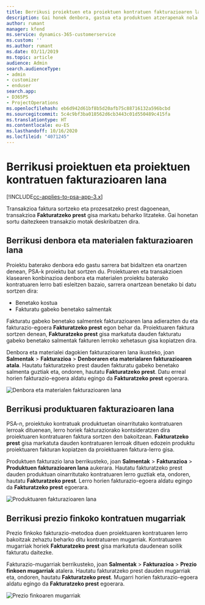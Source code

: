 ```yaml
---
title: Berrikusi proiektuen eta proiektuen kontratuen fakturazioaren lana
description: Gai honek denbora, gastua eta produktuen atzerapenak nola berrikusi eta fakturaziorako prest daudela markatzeko moduari buruzko informazioa eskaintzen du.
author: rumant
manager: kfend
ms.service: dynamics-365-customerservice
ms.custom: ''
ms.author: rumant
ms.date: 03/11/2019
ms.topic: article
audience: Admin
search.audienceType:
- admin
- customizer
- enduser
search.app:
- D365PS
- ProjectOperations
ms.openlocfilehash: eb6d942d61bf8b5d20afb75c88716132a596bcbd
ms.sourcegitcommit: 5c4c9bf3ba018562d6cb3443c01d550489c415fa
ms.translationtype: HT
ms.contentlocale: eu-ES
ms.lasthandoff: 10/16/2020
ms.locfileid: "4071245"
---
```

# <a name="review-the-invoicing-backlog-on-projects-and-project-contracts"></a>Berrikusi proiektuen eta proiektuen kontratuen fakturazioaren lana

[!INCLUDE[cc-applies-to-psa-app-3.x](../includes/cc-applies-to-psa-app-3x.md)]

Transakzioa faktura sortzeko eta prozesatzeko prest dagoenean, transakzioa **Fakturatzeko prest** gisa markatu beharko litzateke. Gai honetan sortu daitezkeen transakzio motak deskribatzen dira.

## <a name="review-the-time-and-material-billing-backlog"></a>Berrikusi denbora eta materialen fakturazioaren lana

Proiektu baterako denbora edo gastu sarrera bat bidaltzen eta onartzen denean, PSA-k proiektu bat sortzen du. Proiektuaren eta transakzioen klasearen konbinazioa denbora eta materialen proiektu baterako kontratuaren lerro bati esleitzen bazaio, sarrera onartzean benetako bi datu sortzen dira:

- Benetako kostua 
- Fakturatu gabeko benetako salmentak

Fakturatu gabeko benetako salmentek fakturazioaren lana adierazten du eta fakturazio-egoera **Fakturatzeko prest** egon behar da. Proiektuaren faktura sortzen denean, **Fakturatzeko prest** gisa markatuta dauden fakturatu gabeko benetako salmentak fakturen lerroko xehetasun gisa kopiatzen dira.

Denbora eta materialei dagokien fakturazioaren lana ikusteko, joan **Salmentak** \> **Fakturazioa** \> **Denboraren eta materialaren fakturazioaren atala**. Hautatu fakturatzeko prest dauden fakturatu gabeko benetako salmenta guztiak eta, ondoren, hautatu **Fakturatzeko prest**. Datu erreal horien fakturazio-egoera aldatu egingo da **Fakturatzeko prest** egoerara.

![Denbora eta materialen fakturazioaren lana](media/TMBacklog.png)

## <a name="review-the-product-billing-backlog"></a>Berrikusi produktuaren fakturazioaren lana

PSA-n, proiektuko kontratuak produktuetan oinarritutako kontratuaren lerroak dituenean, lerro horiek fakturaziorako kontsideratzen dira proiektuaren kontratuaren faktura sortzen den bakoitzean. **Fakturatzeko prest** gisa markatuta dauden kontratuaren lerroak dituen edozein produktu proiektuaren fakturan kopiatzen da proiektuaren faktura-lerro gisa.

Produktuen fakturazio lana berrikusteko, joan **Salmentak** \> **Fakturazioa** \> **Produktuen fakturazioaren lana** aukerara. Hautatu fakturatzeko prest dauden produktuan oinarritutako kontratuaren lerro guztiak eta, ondoren, hautatu **Fakturatzeko prest**. Lerro horien fakturazio-egoera aldatu egingo da **Fakturatzeko prest** egoerara.

![Produktuaren fakturazioaren lana](media/ProductBacklog.png)

## <a name="review-billing-milestones-on-fixed-price-contracts"></a>Berrikusi prezio finkoko kontratuen mugarriak

Prezio finkoko fakturazio-metodoa duen proiektuaren kontratuaren lerro bakoitzak zehaztu beharko ditu kontratuaren mugarriak. Kontratuaren mugarriak horiek **Fakturatzeko prest** gisa markatuta daudenean soilik fakturatu daitezke. 

Fakturazio-mugarriak berrikusteko, joan **Salmentak** \> **Fakturazioa** \> **Prezio finkoen mugarriak** atalera. Hautatu fakturatzeko prest dauden mugarriak eta, ondoren, hautatu **Fakturatzeko prest**. Mugarri horien fakturazio-egoera aldatu egingo da **Fakturatzeko prest** egoerara.

![Prezio finkoaren mugarriak](media/FPBacklog.png)
